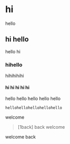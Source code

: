# hi

hello

## hi hello

hello hi

### hihello

hihihihihi

#### hi hi hi hi hi

hello hello hello hello hello

`hellohellohellohellohello`

welcome

> [1back]
> back welcome

welcome back
